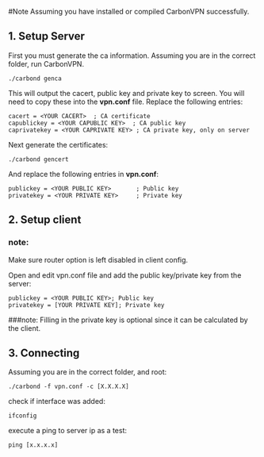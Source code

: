 
#Note
Assuming you have installed or compiled CarbonVPN successfully.

## 1. Setup Server
First you must generate the ca information.
Assuming you are in the correct folder, run CarbonVPN.
```
./carbond genca
```
This will output the cacert, public key and private key to screen.
You will need to copy these into the __vpn.conf__ file.
Replace the following entries:
```
cacert = <YOUR CACERT>  ; CA certificate
capublickey = <YOUR CAPUBLIC KEY>  ; CA public key
caprivatekey = <YOUR CAPRIVATE KEY> ; CA private key, only on server
```
Next generate the certificates:
```
./carbond gencert
```
And replace the following entries in __vpn.conf__:

```
publickey = <YOUR PUBLIC KEY>       ; Public key
privatekey = <YOUR PRIVATE KEY>     ; Private key
```

## 2. Setup client
### note:
Make sure router option is left disabled in client config.

Open and edit vpn.conf file and add the public key/private key from the server:
```
publickey = <YOUR PUBLIC KEY>; Public key
privatekey = [YOUR PRIVATE KEY]; Private key
```
###note:
Filling in the private key is optional since it can be calculated by the client.

## 3. Connecting


Assuming you are in the correct folder, and root:
```
./carbond -f vpn.conf -c [X.X.X.X]
```
check if interface was added:
```
ifconfig
```

execute a ping to server ip as a test:

```
ping [x.x.x.x]
```